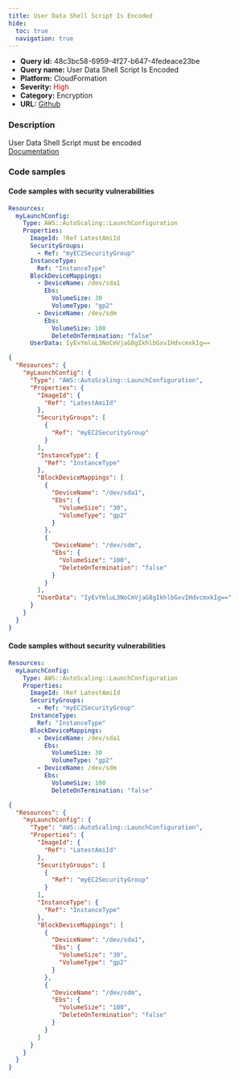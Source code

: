 ```yaml
---
title: User Data Shell Script Is Encoded
hide:
  toc: true
  navigation: true
---
```


<style>
  .highlight .hll {
    background-color: #ff171742;
  }
  .md-content {
    max-width: 1100px;
    margin: 0 auto;
  }
</style>

-   **Query id:** 48c3bc58-6959-4f27-b647-4fedeace23be
-   **Query name:** User Data Shell Script Is Encoded
-   **Platform:** CloudFormation
-   **Severity:** <span style="color:#C00">High</span>
-   **Category:** Encryption
-   **URL:** [Github](https://github.com/Checkmarx/kics/tree/master/assets/queries/cloudFormation/aws/user_data_shell_script_is_encoded)

### Description
User Data Shell Script must be encoded<br>
[Documentation](https://docs.aws.amazon.com/AWSCloudFormation/latest/UserGuide/aws-properties-ec2-launchtemplate-launchtemplatedata.html#cfn-ec2-launchtemplate-launchtemplatedata-userdata)

### Code samples
#### Code samples with security vulnerabilities
```yaml title="Positive test num. 1 - yaml file" hl_lines="19"
Resources:
  myLaunchConfig:
    Type: AWS::AutoScaling::LaunchConfiguration
    Properties:
      ImageId: !Ref LatestAmiId
      SecurityGroups:
        - Ref: "myEC2SecurityGroup"
      InstanceType:
        Ref: "InstanceType"
      BlockDeviceMappings:
        - DeviceName: /dev/sda1
          Ebs:
            VolumeSize: 30
            VolumeType: "gp2"
        - DeviceName: /dev/sdm
          Ebs:
            VolumeSize: 100
            DeleteOnTermination: "false"
      UserData: IyEvYmluL3NoCmVjaG8gIkhlbGxvIHdvcmxkIg==

```
```json title="Positive test num. 2 - json file" hl_lines="33"
{
  "Resources": {
    "myLaunchConfig": {
      "Type": "AWS::AutoScaling::LaunchConfiguration",
      "Properties": {
        "ImageId": {
          "Ref": "LatestAmiId"
        },
        "SecurityGroups": [
          {
            "Ref": "myEC2SecurityGroup"
          }
        ],
        "InstanceType": {
          "Ref": "InstanceType"
        },
        "BlockDeviceMappings": [
          {
            "DeviceName": "/dev/sda1",
            "Ebs": {
              "VolumeSize": "30",
              "VolumeType": "gp2"
            }
          },
          {
            "DeviceName": "/dev/sdm",
            "Ebs": {
              "VolumeSize": "100",
              "DeleteOnTermination": "false"
            }
          }
        ],
        "UserData": "IyEvYmluL3NoCmVjaG8gIkhlbGxvIHdvcmxkIg=="
      }
    }
  }
}

```


#### Code samples without security vulnerabilities
```yaml title="Negative test num. 1 - yaml file"
Resources:
  myLaunchConfig:
    Type: AWS::AutoScaling::LaunchConfiguration
    Properties:
      ImageId: !Ref LatestAmiId
      SecurityGroups:
        - Ref: "myEC2SecurityGroup"
      InstanceType:
        Ref: "InstanceType"
      BlockDeviceMappings:
        - DeviceName: /dev/sda1
          Ebs:
            VolumeSize: 30
            VolumeType: "gp2"
        - DeviceName: /dev/sdm
          Ebs:
            VolumeSize: 100
            DeleteOnTermination: "false"

```
```json title="Negative test num. 2 - json file"
{
  "Resources": {
    "myLaunchConfig": {
      "Type": "AWS::AutoScaling::LaunchConfiguration",
      "Properties": {
        "ImageId": {
          "Ref": "LatestAmiId"
        },
        "SecurityGroups": [
          {
            "Ref": "myEC2SecurityGroup"
          }
        ],
        "InstanceType": {
          "Ref": "InstanceType"
        },
        "BlockDeviceMappings": [
          {
            "DeviceName": "/dev/sda1",
            "Ebs": {
              "VolumeSize": "30",
              "VolumeType": "gp2"
            }
          },
          {
            "DeviceName": "/dev/sdm",
            "Ebs": {
              "VolumeSize": "100",
              "DeleteOnTermination": "false"
            }
          }
        ]
      }
    }
  }
}

```
